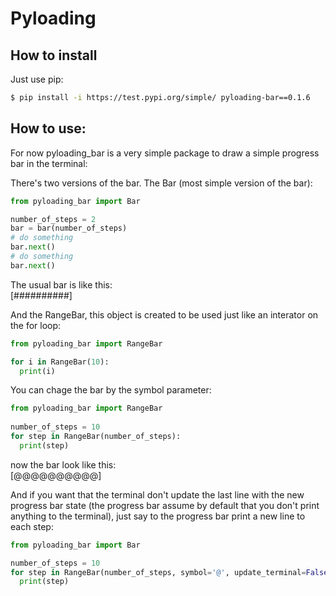 # Pyloading  

## How to install  

Just use pip:  
  
```bash
$ pip install -i https://test.pypi.org/simple/ pyloading-bar==0.1.6
```  
  
## How to use:  

For now pyloading_bar is a very simple package to draw a simple progress bar in the terminal:

There's two versions of the bar. The Bar (most simple version of the bar):

```python
from pyloading_bar import Bar

number_of_steps = 2
bar = bar(number_of_steps)
# do something
bar.next()
# do something
bar.next()
```

The usual bar is like this:  
[##########]  

And the RangeBar, this object is created to be used just like an interator on the for loop:

```python
from pyloading_bar import RangeBar

for i in RangeBar(10):
  print(i)
```

You can chage the bar by the symbol parameter:

```python
from pyloading_bar import RangeBar
  
number_of_steps = 10
for step in RangeBar(number_of_steps):
  print(step)
```

now the bar look like this:  
[@@@@@@@@@@]

And if you want that the terminal don't update the last line with the new progress bar state (the progress bar assume by default that you don't print anything to the terminal), just say to the progress bar print a new line to each step:

```python
from pyloading_bar import Bar

number_of_steps = 10
for step in RangeBar(number_of_steps, symbol='@', update_terminal=False):
  print(step)
```